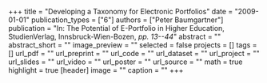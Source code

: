 +++
title = "Developing a Taxonomy for Electronic Portfolios"
date = "2009-01-01"
publication_types = ["6"]
authors = ["Peter Baumgartner"]
publication = "In: The Potential of E-Portfolio in Higher Education, StudienVerlag, Innsbruck-Wien-Bozen, _pp. 13--44_"
abstract = ""
abstract_short = ""
image_preview = ""
selected = false
projects = []
tags = []
url_pdf = ""
url_preprint = ""
url_code = ""
url_dataset = ""
url_project = ""
url_slides = ""
url_video = ""
url_poster = ""
url_source = ""
math = true
highlight = true
[header]
image = ""
caption = ""
+++
